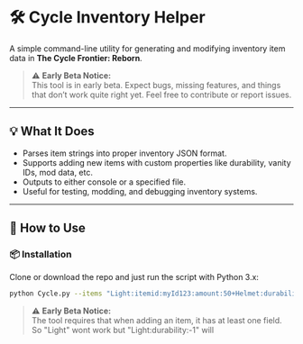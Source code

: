 # 🛠️ Cycle Inventory Helper

A simple command-line utility for generating and modifying inventory item data in **The Cycle Frontier: Reborn**.

> ⚠️ **Early Beta Notice:**  
> This tool is in early beta. Expect bugs, missing features, and things that don’t work quite right yet. Feel free to contribute or report issues.

---

## 💡 What It Does

- Parses item strings into proper inventory JSON format.
- Supports adding new items with custom properties like durability, vanity IDs, mod data, etc.
- Outputs to either console or a specified file.
- Useful for testing, modding, and debugging inventory systems.

---

## 🚀 How to Use

### 📦 Installation

Clone or download the repo and just run the script with Python 3.x:

```bash
python Cycle.py --items "Light:itemid:myId123:amount:50+Helmet:durability:200" --output inventory.json
```
> ⚠️ **Early Beta Notice:**  
> The tool requires that when adding an item, it has at least one field. So "Light" wont work but "Light:durability:-1" will
